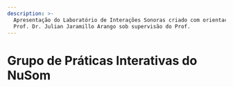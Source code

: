 ```yaml
---
description: >-
  Apresentação do Laboratório de Interações Sonoras criado com orientação do
  Prof. Dr. Julian Jaramillo Arango sob supervisão do Prof.
---
```


# Grupo de Práticas Interativas do NuSom


